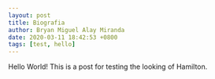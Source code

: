 ```yaml
---
layout: post
title: Biografia
author: Bryan Miguel Alay Miranda
date: 2020-03-11 18:42:53 +0800
tags: [test, hello]
---
```


Hello World! This is a post for testing the looking of Hamilton.
